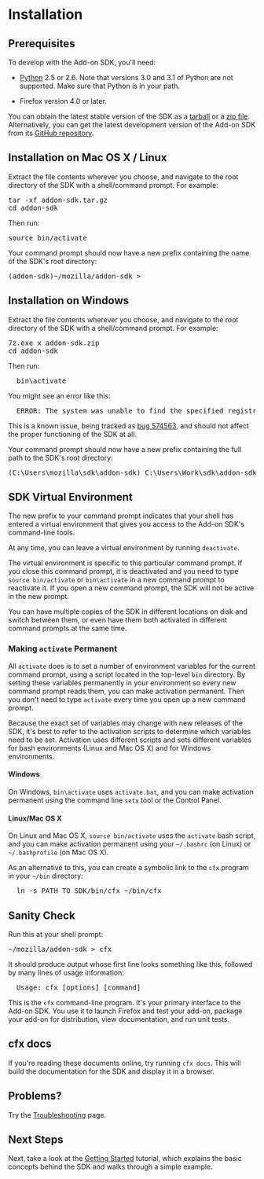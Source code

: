 # Installation #

## Prerequisites

To develop with the Add-on SDK, you'll need:

* [Python](http://www.python.org/) 2.5 or 2.6. Note that versions 3.0 and 3.1
  of Python are not supported. Make sure that Python is in your path.

* Firefox version 4.0 or later.

You can obtain the latest stable version of the SDK as a
[tarball](https://ftp.mozilla.org/pub/mozilla.org/labs/jetpack/jetpack-sdk-latest.tar.gz)
or a [zip file](https://ftp.mozilla.org/pub/mozilla.org/labs/jetpack/jetpack-sdk-latest.zip).
Alternatively, you can get the latest development version of the
Add-on SDK from its [GitHub repository](https://github.com/mozilla/addon-sdk).

## Installation on Mac OS X / Linux ##

Extract the file contents wherever you choose, and navigate to the root
directory of the SDK with a shell/command prompt. For example:

<pre>
tar -xf addon-sdk.tar.gz
cd addon-sdk
</pre>

Then run:

<pre>
source bin/activate
</pre>

Your command prompt should now have a new prefix containing the name of the
SDK's root directory:

<pre>
(addon-sdk)~/mozilla/addon-sdk >
</pre>

## Installation on Windows ##

Extract the file contents wherever you choose, and navigate to the root
directory of the SDK with a shell/command prompt. For example:

<pre>
7z.exe x addon-sdk.zip
cd addon-sdk
</pre>

Then run:

<pre>
  bin\activate
</pre>

You might see an error like this:

<pre>
  ERROR: The system was unable to find the specified registry key or value.
</pre>

This is a known issue, being tracked as
[bug 574563](https://bugzilla.mozilla.org/show_bug.cgi?id=574563), and should
not affect the proper functioning of the SDK at all.

Your command prompt should now have a new prefix containing the full path to
the SDK's root directory:

<pre>
(C:\Users\mozilla\sdk\addon-sdk) C:\Users\Work\sdk\addon-sdk>
</pre>

## SDK Virtual Environment ##

The new prefix to your command prompt indicates that your shell has entered
a virtual environment that gives you access to the Add-on SDK's command-line
tools.

At any time, you can leave a virtual environment by running `deactivate`.

The virtual environment is specific to this particular command prompt. If you
close this command prompt, it is deactivated and you need to type
`source bin/activate` or `bin\activate` in a new command prompt to reactivate
it. If you open a new command prompt, the SDK will not be active in the new
prompt.

You can have multiple copies of the SDK in different locations on disk and
switch between them, or even have them both activated in different command
prompts at the same time.

### Making `activate` Permanent ###

All `activate` does is to set a number of environment variables for the
current command prompt, using a script located in the top-level `bin`
directory. By setting these variables permanently in your environment so
every new command prompt reads them, you can make activation permanent. Then
you don't need to type `activate` every time you open up a new command prompt.

Because the exact set of variables may change with new releases of the SDK,
it's best to refer to the activation scripts to determine which variables need
to be set. Activation uses different scripts and sets different variables for
bash environments (Linux and Mac OS X) and for Windows environments.

#### Windows ####

On Windows, `bin\activate` uses `activate.bat`, and you can make activation
permanent using the command line `setx` tool or the Control Panel.

#### Linux/Mac OS X ####

On Linux and Mac OS X, `source bin/activate` uses the `activate` bash
script, and you can make activation permanent using your `~/.bashrc`
(on Linux) or `~/.bashprofile` (on Mac OS X).

As an alternative to this, you can create a symbolic link to the `cfx`
program in your `~/bin` directory:

<pre>
  ln -s PATH_TO_SDK/bin/cfx ~/bin/cfx
</pre>

## Sanity Check ##

Run this at your shell prompt:

<pre>
~/mozilla/addon-sdk > cfx
</pre>

It should produce output whose first line looks something like this, followed by
many lines of usage information:

<pre>
  Usage: cfx [options] [command]
</pre>

This is the `cfx` command-line program.  It's your primary interface to the
Add-on SDK.  You use it to launch Firefox and test your add-on, package your
add-on for distribution, view documentation, and run unit tests.

## cfx docs ##

If you're reading these documents online, try running `cfx docs`. This will
build the documentation for the SDK and display it in a browser.

## Problems? ##

Try the [Troubleshooting](dev-guide/addon-development/troubleshooting.html)
page.

## Next Steps ##

Next, take a look at the
[Getting Started](dev-guide/addon-development/getting-started.html) tutorial,
which explains the basic concepts behind the SDK and walks through a simple
example.
